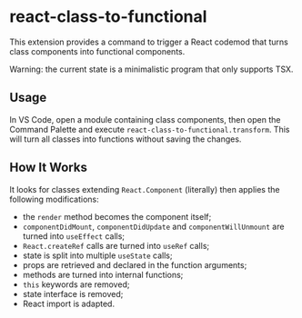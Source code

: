 # react-class-to-functional

This extension provides a command to trigger a React codemod that turns class components into functional components.

Warning: the current state is a minimalistic program that only supports TSX.

## Usage

In VS Code, open a module containing class components, then open the Command Palette and execute `react-class-to-functional.transform`.
This will turn all classes into functions without saving the changes.

## How It Works

It looks for classes extending `React.Component` (literally) then applies the following modifications:

- the `render` method becomes the component itself;
- `componentDidMount`, `componentDidUpdate` and `componentWillUnmount` are turned into `useEffect` calls;
- `React.createRef` calls are turned into `useRef` calls;
- state is split into multiple `useState` calls;
- props are retrieved and declared in the function arguments;
- methods are turned into internal functions;
- `this` keywords are removed;
- state interface is removed;
- React import is adapted.
